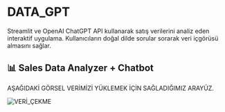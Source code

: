 # DATA_GPT
Streamlit ve OpenAI ChatGPT API kullanarak satış verilerini analiz eden interaktif uygulama. Kullanıcıların doğal dilde sorular sorarak veri içgörüsü almasını sağlar.
##  📊 Sales Data Analyzer + Chatbot

AŞAĞIDAKİ GÖRSEL VERİMİZİ YÜKLEMEK İÇİN SAĞLADIĞIMIZ ARAYÜZ.

![VERİ_ÇEKME](assets/dataekleme.png)
